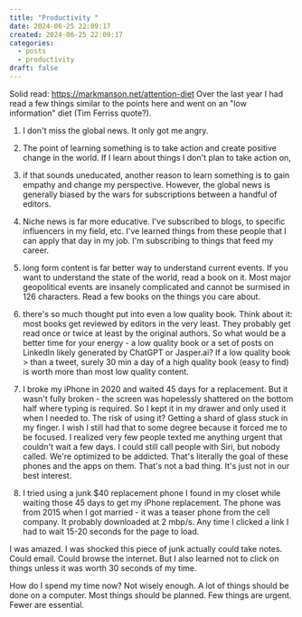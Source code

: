 ```yaml
---
title: "Productivity "
date: 2024-06-25 22:09:17
created: 2024-06-25 22:09:17
categories:
  - posts
  - productivity
draft: false
---
```


Solid read: https://markmanson.net/attention-diet Over the last year I had read a few things similar to the points here and went on an "low information" diet (Tim Ferriss quote?). 

1) I don't miss the global news. It only got me angry. 
2) The point of learning something is to take action and create positive change in the world. If I learn about things I don't plan to take action on, 
3) if that sounds uneducated, another reason to learn something is to gain empathy and change my perspective. However, the global news is generally biased by the wars for subscriptions between a handful of editors. 
4) Niche news is far more educative. I've subscribed to blogs, to specific influencers in my field, etc. I've learned things from these people that I can apply that day in my job. I'm subscribing to things that feed my career. 
5) long form content is far better way to understand current events. If you want to understand the state of the world, read a book on it. Most major geopolitical events are insanely complicated and cannot be surmised in 126 characters. Read a few books on the things you care about. 

6) there's so much thought put into even a low quality book. Think about it: most books get reviewed by editors in the very least. They probably get read once or twice at least by the original authors. So what would be a better time for your energy - a low quality book or a set of posts on LinkedIn likely generated by ChatGPT or Jasper.ai? If a low quality book > than a tweet, surely 30 min a day of a high quality book (easy to find) is worth more than most low quality content. 

7) I broke my iPhone in 2020 and waited 45 days for a replacement. But it wasn't fully broken - the screen was hopelessly shattered on the bottom half where typing is required. So I kept it in my drawer and only used it when I needed to. The risk of using it? Getting a shard of glass stuck in my finger. I wish I still had that to some degree because it forced me to be focused. I realized very few people texted me anything urgent that couldn't wait a few days. I could still call people with Siri, but nobody called. We're optimized to be addicted. That's literally the goal of these phones and the apps on them. That's not a bad thing. It's just not in our best interest. 

8) I tried using a junk $40 replacement phone I found in my closet while waiting those 45 days to get my iPhone replacement. The phone was from 2015 when I got married - it was a teaser phone from the cell company. It probably downloaded at 2 mbp/s. Any time I clicked a link I had to wait 15-20 seconds for the page to load. 

I was amazed. I was shocked this piece of junk actually could take notes. Could email. Could browse the internet. But I also learned not to click on things unless it was worth 30 seconds of my time. 

How do I spend my time now? Not wisely enough. A lot of things should be done on a computer. Most things should be planned. Few things are urgent. Fewer are essential. 
